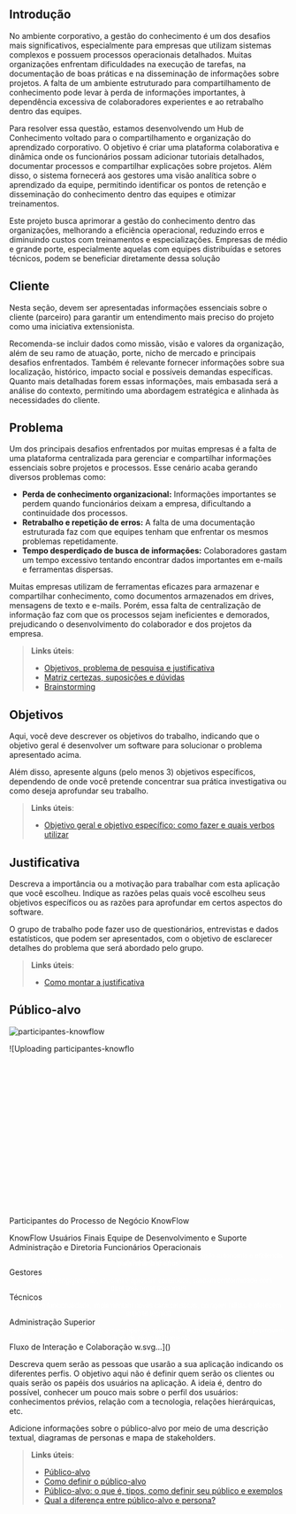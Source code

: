 ## Introdução

No ambiente corporativo, a gestão do conhecimento é um dos desafios mais significativos, especialmente para empresas que utilizam sistemas complexos e possuem processos operacionais detalhados. Muitas organizações enfrentam dificuldades na execução de tarefas, na documentação de boas práticas e na disseminação de informações sobre projetos. A falta de um ambiente estruturado para compartilhamento de conhecimento pode levar à perda de informações importantes, à dependência excessiva de colaboradores experientes e ao retrabalho dentro das equipes.

Para resolver essa questão, estamos desenvolvendo um Hub de Conhecimento voltado para o compartilhamento e organização do aprendizado corporativo. O objetivo é criar uma plataforma colaborativa e dinâmica onde os funcionários possam adicionar tutoriais detalhados, documentar processos e compartilhar explicações sobre projetos. Além disso, o sistema fornecerá aos gestores uma visão analítica sobre o aprendizado da equipe, permitindo identificar os pontos de retenção e disseminação do conhecimento dentro das equipes e otimizar treinamentos.

Este projeto busca aprimorar a gestão do conhecimento dentro das organizações, melhorando a eficiência operacional, reduzindo erros e diminuindo custos com treinamentos e especializações. Empresas de médio e grande porte, especialmente aquelas com equipes distribuídas e setores técnicos, podem se beneficiar diretamente dessa solução


## Cliente 
Nesta seção, devem ser apresentadas informações essenciais sobre o cliente (parceiro) para garantir um entendimento mais preciso do projeto como uma iniciativa extensionista.  

Recomenda-se incluir dados como missão, visão e valores da organização, além de seu ramo de atuação, porte, nicho de mercado e principais desafios enfrentados. Também é relevante fornecer informações sobre sua localização, histórico, impacto social e possíveis demandas específicas. Quanto mais detalhadas forem essas informações, mais embasada será a análise do contexto, permitindo uma abordagem estratégica e alinhada às necessidades do cliente.

## Problema
Um dos principais desafios enfrentados por muitas empresas é a falta de uma plataforma centralizada para gerenciar e compartilhar informações essenciais sobre projetos e processos. Esse cenário acaba gerando diversos problemas como: 

   - **Perda de conhecimento organizacional:** Informações importantes se perdem quando funcionários deixam a empresa, dificultando a continuidade dos processos.
   - **Retrabalho e repetição de erros:** A falta de uma documentação estruturada faz com que equipes tenham que enfrentar os mesmos problemas repetidamente.
   - **Tempo desperdiçado de busca de informações:** Colaboradores gastam um tempo excessivo tentando encontrar dados importantes em e-mails e ferramentas dispersas. 

  Muitas empresas utilizam de ferramentas eficazes para armazenar e compartilhar conhecimento, como documentos armazenados em drives, mensagens de texto e e-mails. Porém, essa falta de centralização de informação faz com que os processos sejam ineficientes e demorados, prejudicando o desenvolvimento do colaborador e dos projetos da empresa. 
  

> **Links úteis**:
> - [Objetivos, problema de pesquisa e justificativa](https://medium.com/@versioparole/objetivos-problema-de-pesquisa-e-justificativa-c98c8233b9c3)
> - [Matriz certezas, suposições e dúvidas](https://medium.com/educa%C3%A7%C3%A3o-fora-da-caixa/matriz-certezas-suposi%C3%A7%C3%B5es-e-d%C3%BAvidas-fa2263633655)
> - [Brainstorming](https://www.euax.com.br/2018/09/brainstorming/)

## Objetivos

Aqui, você deve descrever os objetivos do trabalho, indicando que o objetivo geral é desenvolver um software para solucionar o problema apresentado acima.

Além disso, apresente alguns (pelo menos 3) objetivos específicos, dependendo de onde você pretende concentrar sua prática investigativa ou como deseja aprofundar seu trabalho.
 
> **Links úteis**:
> - [Objetivo geral e objetivo específico: como fazer e quais verbos utilizar](https://blog.mettzer.com/diferenca-entre-objetivo-geral-e-objetivo-especifico/)

## Justificativa

Descreva a importância ou a motivação para trabalhar com esta aplicação que você escolheu. Indique as razões pelas quais você escolheu seus objetivos específicos ou as razões para aprofundar em certos aspectos do software.

O grupo de trabalho pode fazer uso de questionários, entrevistas e dados estatísticos, que podem ser apresentados, com o objetivo de esclarecer detalhes do problema que será abordado pelo grupo.

> **Links úteis**:
> - [Como montar a justificativa](https://guiadamonografia.com.br/como-montar-justificativa-do-tcc/)

## Público-alvo

![participantes-knowflow](https://github.com/user-attachments/assets/f21d1a7e-9e26-4833-a95b-35d7d4c2e258) 

![Uploading participantes-knowflo<svg xmlns="http://www.w3.org/2000/svg" viewBox="0 0 900 500">
  <!-- Título -->
  <text x="450" y="35" font-family="Arial" font-size="24" font-weight="bold" text-anchor="middle" fill="#333">Participantes do Processo de Negócio KnowFlow</text>
  
  <!-- Nível 1: Caixa Principal -->
  <rect x="300" y="60" width="300" height="60" rx="10" ry="10" fill="#4472C4" stroke="#2F528F" stroke-width="3"/>
  <text x="450" y="95" font-family="Arial" font-size="18" font-weight="bold" text-anchor="middle" fill="white">KnowFlow</text>
  
  <!-- Conectores do nível 1 para nível 2 -->
  <line x1="450" y1="120" x2="450" y2="140" stroke="#666" stroke-width="2"/>
  <line x1="450" y1="140" x2="160" y2="140" stroke="#666" stroke-width="2"/>
  <line x1="450" y1="140" x2="740" y2="140" stroke="#666" stroke-width="2"/>
  <line x1="160" y1="140" x2="160" y2="160" stroke="#666" stroke-width="2"/>
  <line x1="450" y1="140" x2="450" y2="160" stroke="#666" stroke-width="2"/>
  <line x1="740" y1="140" x2="740" y2="160" stroke="#666" stroke-width="2"/>
  
  <!-- Nível 2: Categorias Principais -->
  <!-- Usuários Finais -->
  <rect x="30" y="160" width="260" height="50" rx="8" ry="8" fill="#5B9BD5" stroke="#41719C" stroke-width="3"/>
  <text x="160" y="190" font-family="Arial" font-size="16" font-weight="bold" text-anchor="middle" fill="white">Usuários Finais</text>
  
  <!-- Equipe de Desenvolvimento -->
  <rect x="320" y="160" width="280" height="50" rx="8" ry="8" fill="#5B9BD5" stroke="#41719C" stroke-width="3"/>
  <text x="460" y="190" font-family="Arial" font-size="14" font-weight="bold" text-anchor="middle" fill="white">Equipe de Desenvolvimento e Suporte</text>
  
  <!-- Administração -->
  <rect x="610" y="160" width="260" height="50" rx="8" ry="8" fill="#5B9BD5" stroke="#41719C" stroke-width="3"/>
  <text x="740" y="190" font-family="Arial" font-size="16" font-weight="bold" text-anchor="middle" fill="white">Administração e Diretoria</text>
  
  <!-- Conectores do nível 2 para nível 3 (Usuários Finais) -->
  <line x1="160" y1="210" x2="160" y2="230" stroke="#666" stroke-width="2"/>
  <line x1="160" y1="230" x2="90" y2="230" stroke="#666" stroke-width="2"/>
  <line x1="160" y1="230" x2="230" y2="230" stroke="#666" stroke-width="2"/>
  <line x1="90" y1="230" x2="90" y2="250" stroke="#666" stroke-width="2"/>
  <line x1="230" y1="230" x2="230" y2="250" stroke="#666" stroke-width="2"/>
  
  <!-- Conectores do nível 2 para nível 3 (Desenvolvimento) -->
  <line x1="460" y1="210" x2="460" y2="250" stroke="#666" stroke-width="2"/>
  
  <!-- Conectores do nível 2 para nível 3 (Administração) -->
  <line x1="740" y1="210" x2="740" y2="250" stroke="#666" stroke-width="2"/>
  
  <!-- Nível 3: Detalhamento -->
  <!-- Funcionários Operacionais -->
  <rect x="10" y="250" width="180" height="150" rx="8" ry="8" fill="#70AD47" stroke="#507E32" stroke-width="3"/>
  <text x="100" y="275" font-family="Arial" font-size="13" font-weight="bold" text-anchor="middle" fill="white">Funcionários Operacionais</text>
  <foreignObject x="15" y="285" width="170" height="105">
    <div xmlns="http://www.w3.org/1999/xhtml" style="font-family: Arial; font-size: 12px; color: white; text-align: center; padding: 0 5px;">
      Criam e utilizam tutoriais para executar atividades diárias, buscando autonomia e eficiência para minimizar erros
    </div>
  </foreignObject>
  
  <!-- Gestores -->
  <rect x="230" y="250" width="180" height="150" rx="8" ry="8" fill="#70AD47" stroke="#507E32" stroke-width="3"/>
  <text x="320" y="275" font-family="Arial" font-size="14" font-weight="bold" text-anchor="middle" fill="white">Gestores</text>
  <foreignObject x="240" y="285" width="160" height="105">
    <div xmlns="http://www.w3.org/1999/xhtml" style="font-family: Arial; font-size: 12px; color: white; text-align: center; padding: 0 5px;">
      Monitoram engajamento, revisam e aprovam conteúdos, validam conformidade com diretrizes organizacionais
    </div>
  </foreignObject>
  
  <!-- Técnicos -->
  <rect x="450" y="250" width="180" height="150" rx="8" ry="8" fill="#ED7D31" stroke="#AE5A21" stroke-width="3"/>
  <text x="540" y="275" font-family="Arial" font-size="14" font-weight="bold" text-anchor="middle" fill="white">Técnicos</text>
  <foreignObject x="460" y="285" width="160" height="105">
    <div xmlns="http://www.w3.org/1999/xhtml" style="font-family: Arial; font-size: 12px; color: white; text-align: center; padding: 0 5px;">
      Garantem funcionalidade, implementam novas características, corrigem falhas e oferecem suporte técnico
    </div>
  </foreignObject>
  
  <!-- Administração Superior -->
  <rect x="650" y="250" width="180" height="150" rx="8" ry="8" fill="#FFC000" stroke="#BF9000" stroke-width="3"/>
  <text x="740" y="275" font-family="Arial" font-size="14" font-weight="bold" text-anchor="middle" fill="white">Administração Superior</text>
  <foreignObject x="660" y="285" width="160" height="105">
    <div xmlns="http://www.w3.org/1999/xhtml" style="font-family: Arial; font-size: 12px; color: white; text-align: center; padding: 0 5px;">
      Supervisionam implementação e desempenho, avaliam impacto nas operações e promovem cultura de compartilhamento
    </div>
  </foreignObject>
  
  <!-- Fluxo de Interação Circular -->
  <path d="M100,420 C 300,470 600,470 800,420" stroke="#666" stroke-width="2" fill="none" stroke-dasharray="5,3"/>
  <polygon points="800,420 790,415 790,425" fill="#666"/>
  <text x="450" y="465" font-family="Arial" font-size="14" font-style="italic" text-anchor="middle" fill="#333">Fluxo de Interação e Colaboração</text>
</svg>
w.svg…]()


Descreva quem serão as pessoas que usarão a sua aplicação indicando os diferentes perfis. O objetivo aqui não é definir quem serão os clientes ou quais serão os papéis dos usuários na aplicação. A ideia é, dentro do possível, conhecer um pouco mais sobre o perfil dos usuários: conhecimentos prévios, relação com a tecnologia, relações
hierárquicas, etc.

Adicione informações sobre o público-alvo por meio de uma descrição textual, diagramas de personas e mapa de stakeholders.


> **Links úteis**:
> - [Público-alvo](https://blog.hotmart.com/pt-br/publico-alvo/)
> - [Como definir o público-alvo](https://exame.com/pme/5-dicas-essenciais-para-definir-o-publico-alvo-do-seu-negocio/)
> - [Público-alvo: o que é, tipos, como definir seu público e exemplos](https://klickpages.com.br/blog/publico-alvo-o-que-e/)
> - [Qual a diferença entre público-alvo e persona?](https://rockcontent.com/blog/diferenca-publico-alvo-e-persona/)

